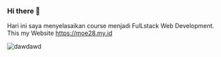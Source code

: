 ### Hi there 👋

<!--
**mnajamudin28/mnajamudin28** is a ✨ _special_ ✨ repository because its `README.md` (this file) appears on your GitHub profile.

Here are some ideas to get you started:

- 🔭 I’m currently working on ...
- 🌱 I’m currently learning ...
- 👯 I’m looking to collaborate on ...
- 🤔 I’m looking for help with ...
- 💬 Ask me about ...
- 📫 How to reach me: ...
- 😄 Pronouns: ...
- ⚡ Fun fact: ...
-->
Hari ini saya menyelasaikan course menjadi FulLstack Web Development. 
This my Website https://moe28.my.id



![dawdawd](https://user-images.githubusercontent.com/43162722/184276997-b3f65b7c-322b-482a-9a4b-f1d24851f468.png)
